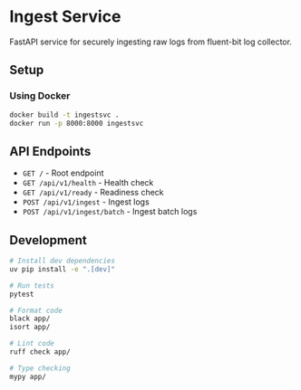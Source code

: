# Ingest Service

FastAPI service for securely ingesting raw logs from fluent-bit log collector.

## Setup

### Using Docker

```bash
docker build -t ingestsvc .
docker run -p 8000:8000 ingestsvc
```

## API Endpoints

- `GET /` - Root endpoint
- `GET /api/v1/health` - Health check
- `GET /api/v1/ready` - Readiness check
- `POST /api/v1/ingest` - Ingest logs
- `POST /api/v1/ingest/batch` - Ingest batch logs

## Development

```bash
# Install dev dependencies
uv pip install -e ".[dev]"

# Run tests
pytest

# Format code
black app/
isort app/

# Lint code
ruff check app/

# Type checking
mypy app/
```